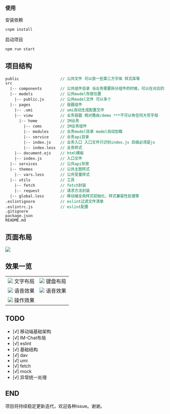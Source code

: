### 使用
安装依赖

```
cnpm install
```
启动项目
```
npm run start
```

## 项目结构

<pre style="font-size: 12px">
public                  <span style="color: #007947">// 公共文件 可以放一些第三方字体 样式库等</span>
src
  |-- components        <span style="color: #007947">// 公共组件目录 当业务需要拆分组件的时候，可以在对应的业务文件夹下单独创建一个components文件夹</span>
  |-- models            <span style="color: #007947">// 公共model存放位置</span>
    |-- public.js       <span style="color: #007947">// 公共model文件 可以多个</span>
  |-- pages             <span style="color: #007947">// 容器组件</span>
    |-- .umi            <span style="color: #007947">// umi自动生成配置文件</span>
    |-- view            <span style="color: #007947">// 业务容器 相对路由/demo ***不可以有任何大写字母</span>
      |-- home          <span style="color: #007947">// IM业务</span>
        |-- coms        <span style="color: #007947">// IM业务组件</span>
        |-- modules     <span style="color: #007947">// 业务model目录 model自动加载</span>
        |-- service     <span style="color: #007947">// 业务api目录</span>
        |-- index.js    <span style="color: #007947">// 业务入口 入口文件只识别index.js 后缀必须是js</span>
        |-- index.less  <span style="color: #007947">// 业务样式</span>
    |-- document.ejs    <span style="color: #007947">// html模板</span>
    |-- index.js        <span style="color: #007947">// 入口文件</span>
  |-- services          <span style="color: #007947">// 公共api存放</span>
  |-- themes            <span style="color: #007947">// 公共主题样式</span>
    |-- vars.less       <span style="color: #007947">// 公共变量样式</span>
  |-- utils             <span style="color: #007947">// 工具</span>
    |-- fetch           <span style="color: #007947">// fetch封装</span>
    |-- request         <span style="color: #007947">// 请求方法封装</span>
  |-- global.less       <span style="color: #007947">// 移动端全局样式初始化，样式兼容性处理等</span>
.eslintignore           <span style="color: #007947">// eslint过滤文件清单</span>
.eslintrc.js            <span style="color: #007947">// eslint配置</span>
.gitignore
package.json  
README.md  
</pre>

## 页面布局

![](https://user-gold-cdn.xitu.io/2019/4/19/16a314d86c9c0256?w=764&h=925&f=png&s=37436)

## 效果一览

<table>
    <tr>
        <td>
            <center>
                <img src="https://user-gold-cdn.xitu.io/2019/4/18/16a3105dcd6bbe2d?w=496&h=960&f=gif&s=4500822"> 文字布局
            </center>
        </td>
        <td>
            <center>
                <img src="https://user-gold-cdn.xitu.io/2019/4/18/16a3123bb988b73f?w=496&h=960&f=gif&s=4605409"> 键盘布局
            </center>
        </td>
    </tr>
    <tr>
        <td>
            <center>
                <img src="https://user-gold-cdn.xitu.io/2019/4/18/16a3124c6a020762?w=496&h=960&f=gif&s=2531457"> 语音效果
            </center>
        </td>
        <td>
            <center>
                <img src="https://user-gold-cdn.xitu.io/2019/4/18/16a3125d932e72d1?w=496&h=960&f=gif&s=2431489"> 语音效果
            </center>
        </td>
    </tr>
    <tr>
        <td>
            <center>
                <img src="https://user-gold-cdn.xitu.io/2019/4/18/16a312736b4a4805?w=496&h=960&f=gif&s=5005924"> 操作效果
            </center>
        </td>
        <td>
            <center>
            </center>
        </td>
    </tr>
</table>

## TODO

- [√] 移动端基础架构
- [√] IM-Chat布局
- [√] eslint
- [√] 基础结构
- [√] dav
- [√] umi
- [√] fetch
- [√] mock
- [√] 异常统一处理

## END
  项目将持续稳定更新迭代，欢迎各种issue。谢谢。

